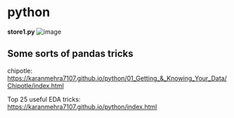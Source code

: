 # python

__store1.py__
![image](https://user-images.githubusercontent.com/62024355/96747068-79647f80-13e5-11eb-90a3-8c852f2241db.png)




## Some sorts of pandas tricks

chipotle: https://karanmehra7107.github.io/python/01_Getting_&_Knowing_Your_Data/Chipotle/index.html


Top 25 useful EDA tricks: https://karanmehra7107.github.io/python/index.html
